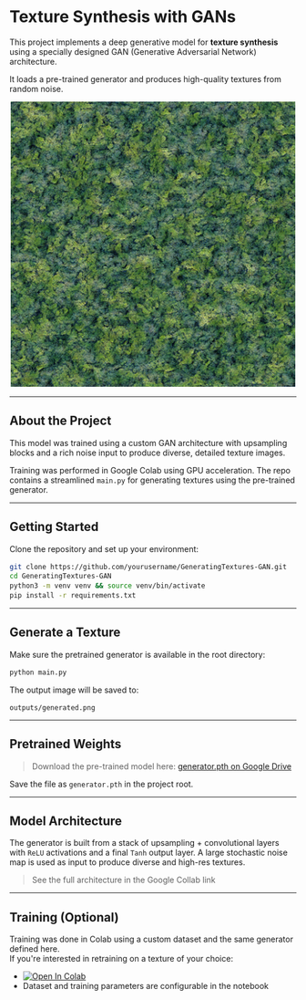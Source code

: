 # Texture Synthesis with GANs

This project implements a deep generative model for **texture synthesis** using a specially designed GAN (Generative Adversarial Network) architecture.

It loads a pre-trained generator and produces high-quality textures from random noise.

<p align="center">
  <img src="outputs/generated.png" alt="Example Output" width="500"/>
</p>

---

## About the Project

This model was trained using a custom GAN architecture with upsampling blocks and a rich noise input to produce diverse, detailed texture images.

Training was performed in Google Colab using GPU acceleration. The repo contains a streamlined `main.py` for generating textures using the pre-trained generator.

---

## Getting Started

Clone the repository and set up your environment:

```bash
git clone https://github.com/yourusername/GeneratingTextures-GAN.git
cd GeneratingTextures-GAN
python3 -m venv venv && source venv/bin/activate
pip install -r requirements.txt
```

---

## Generate a Texture

Make sure the pretrained generator is available in the root directory:

```bash
python main.py
```

The output image will be saved to:
```
outputs/generated.png
```

---

## Pretrained Weights

> Download the pre-trained model here: [generator.pth on Google Drive](https://drive.google.com/file/d/13sD0gxnugd4bPHbcLBjWDtv13KbGeecu/view?usp=sharing)

Save the file as `generator.pth` in the project root.

---

## Model Architecture

The generator is built from a stack of upsampling + convolutional layers with `ReLU` activations and a final `Tanh` output layer. A large stochastic noise map is used as input to produce diverse and high-res textures.

> See the full architecture in the Google Collab link

---

## Training (Optional)

Training was done in Colab using a custom dataset and the same generator defined here.  
If you're interested in retraining on a texture of your choice:

- [![Open In Colab](https://colab.research.google.com/assets/colab-badge.svg)](https://colab.research.google.com/drive/1bmqDHxv2QKZ_Vo6BKHL1rZySpNXnQJE1?usp=sharing)
- Dataset and training parameters are configurable in the notebook
